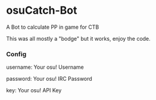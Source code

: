 # osuCatch-Bot
A Bot to calculate PP in game for CTB

This was all mostly a "bodge" but it works, enjoy the code.

### Config
username: Your osu! Username

password: Your osu! IRC Password

key: Your osu! API Key
